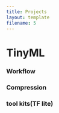 ```yaml
---
title: Projects
layout: template
filename: 5
--- 
```

# TinyML
### Workflow
### Compression
### tool kits(TF lite)
